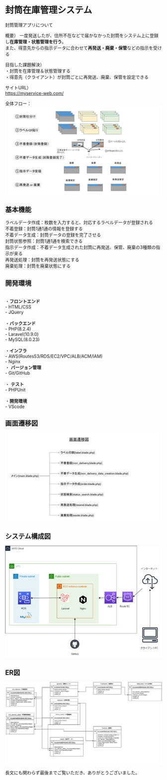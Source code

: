 # 封筒在庫管理システム
封筒管理アプリについて

概要）
一度発送したが、住所不在などで届かなかった封筒をシステム上に登録し**在庫管理・状態管理を行う**。<br>
また、得意先からの指示データに合わせて**再発送・廃棄・保管**などの指示を受ける<br>

目指した課題解決）<br>
・封筒を在庫管理＆状態管理する<br>
・得意先（クライアント）が封筒ごとに再発送、廃棄、保管を設定できる<br>

サイトURL）<br>
https://myservice-web.com/

全体フロー：<br>
![全体フロー](/全体フロー.jpg)


## 基本機能<br>
ラベルデータ作成：枚数を入力すると、対応するラベルデータが登録される<br>
不着登録：封筒1通1通の情報を登録する<br>
不着データ生成：封筒データの登録を完了させる<br>
封筒状態参照：封筒1通1通を検索できる<br>
指示データ作成：不着データ生成された封筒に再発送、保管、廃棄の3種類の指示が来る<br>
再発送処理：封筒を再発送状態にする<br>
廃棄処理：封筒を廃棄状態にする<br>

## 開発環境
<br>・**フロントエンド**<br>
    - HTML/CSS<br>
    - JQuery<br>
<br>・**バックエンド**<br>
    - PHP(8.2.4)<br>
    - Laravel(10.9.0)<br>
    - MySQL(8.0.23)<br>
<br>・**インフラ**<br>
    - AWS(Routes53/RDS/EC2/VPC/ALB/ACM/IAM)<br>
    - Nginx
<br>・ **バージョン管理**<br>
    - Git/GitHub<br>
<br>・ **テスト**<br>
    - PHPUnit<br>
<br>・**開発環境**<br>
    - VScode<br>

## 画面遷移図

![画面遷移図](/画面遷移図ver2.jpg)

## システム構成図

![システム構成図](/aws.drawio.png)


## ER図

![ER図](/er.drawio.png)


長文にも関わらず最後までご覧いただき、ありがとうございました。
